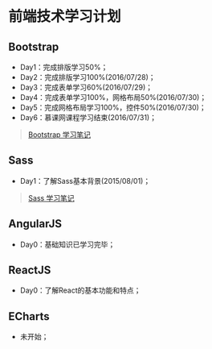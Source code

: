 # 前端技术学习计划
## Bootstrap
* Day1：完成排版学习50%；
* Day2：完成排版学习100%(2016/07/28)；
* Day3：完成表单学习60%(2016/07/29)；
* Day4：完成表单学习100%，网格布局50%(2016/07/30)；
* Day5：完成网格布局学习100%，控件50%(2016/07/30)；
* Day6：慕课网课程学习结束(2016/07/31)；

> [Bootstrap 学习笔记](https://github.com/coolhwm/learning-front-end-dev/tree/master/doc/bootstrap)

## Sass
* Day1：了解Sass基本背景(2015/08/01)；

> [Sass 学习笔记](https://github.com/coolhwm/learning-front-end-dev/tree/master/doc/sass)

## AngularJS
* Day0：基础知识已学习完毕；

## ReactJS
* Day0：了解React的基本功能和特点；

## ECharts
* 未开始；